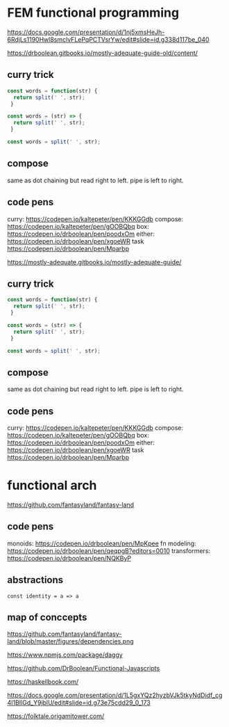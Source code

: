 # FEM functional programming

https://docs.google.com/presentation/d/1nj5xmsHeJh-6RdjLs1190Hwl8smclvFLePqPCTVsrYw/edit#slide=id.g338d117be_040

https://drboolean.gitbooks.io/mostly-adequate-guide-old/content/

## curry trick

```javascript
const words = function(str) {
  return split(' ', str);
 }
```

```javascript
const words = (str) => {
  return split(' ', str);
 }
```

```javascript
const words = split(' ', str);
```

## compose

same as dot chaining but read right to left. pipe is left to right.

## code pens

curry: https://codepen.io/kaltepeter/pen/KKKGGdb
compose: https://codepen.io/kaltepeter/pen/gOOBQbq
box: https://codepen.io/drboolean/pen/poodxOm
either: https://codepen.io/drboolean/pen/xgoeWR
task https://codepen.io/drboolean/pen/Mparbp

https://mostly-adequate.gitbooks.io/mostly-adequate-guide/

## curry trick

```javascript
const words = function(str) {
  return split(' ', str);
 }
```

```javascript
const words = (str) => {
  return split(' ', str);
 }
```

```javascript
const words = split(' ', str);
```

## compose

same as dot chaining but read right to left. pipe is left to right.

## code pens

curry: https://codepen.io/kaltepeter/pen/KKKGGdb
compose: https://codepen.io/kaltepeter/pen/gOOBQbq
box: https://codepen.io/drboolean/pen/poodxOm
either: https://codepen.io/drboolean/pen/xgoeWR
task https://codepen.io/drboolean/pen/Mparbp

# functional arch

https://github.com/fantasyland/fantasy-land

## code pens

monoids: https://codepen.io/drboolean/pen/MpKpee
fn modeling: https://codepen.io/drboolean/pen/qeqpgB?editors=0010
transformers: https://codepen.io/drboolean/pen/NQKByP

## abstractions

`const identity = a => a`


## map of conccepts

https://github.com/fantasyland/fantasy-land/blob/master/figures/dependencies.png

https://www.npmjs.com/package/daggy

https://github.com/DrBoolean/Functional-Javascripts

https://haskellbook.com/

https://docs.google.com/presentation/d/1L5gxYQz2hyzbVJk5tkyNdDidf_cg4I1BlIGd_Y9jblU/edit#slide=id.g73e75cdd29_0_173

https://folktale.origamitower.com/

